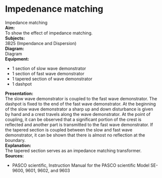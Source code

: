# Impedenance matching 
 Impedance matching     
<b> Aim: </b>  
 To show the effect of impedance matching.    
<b> Subjects: </b>  
 3B25 (Impendance and Dispersion)   
<b> Diagram: </b>  
 Diagram   
<b> Equipment: </b>  
 
 *  1 section of slow wave demonstrator 
 *  1 section of fast wave demonstrator 
 *  1 tapered section of wave demonstrator 
 *  1 dashpot
      
<b> Presentation: </b>  
 The slow wave demonstrator is coupled to the fast wave demonstrator. The dashpot is fixed to the end of the fast wave demonstrator. At the beginning of the slow wave demonstrator a sharp up and down disturbance is given by hand and a crest travels along the wave demonstrator. At the point of coupling, it can be observed that a significant portion of the crest is reflected and another part is transmitted to the fast wave demonstrator. If the tapered section is coupled between the slow and fast wave demonstrator, it can be shown that there is almost no reflection at the boundary.    
<b> Explanation: </b>  
 The tapered section serves as an impedance matching transformer.    
<b> Sources: </b>  
 
 *  PASCO scientific, Instruction Manual for the PASCO scientific Model SE-9600, 9601, 9602, and 9603
  